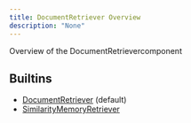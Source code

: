 ```yaml
---
title: DocumentRetriever Overview
description: "None"
---
```

Overview of the DocumentRetrievercomponent
## Builtins
* [DocumentRetriever](/docs/components/documentretriever/documentretriever/) (default)
* [SimilarityMemoryRetriever](/docs/components/documentretriever/similaritymemoryretriever/)